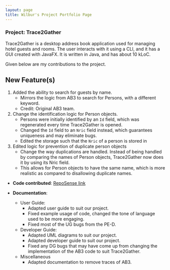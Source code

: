 ```yaml
---
layout: page
title: Wilbur's Project Portfolio Page
---
```


### Project: Trace2Gather

Trace2Gather is a desktop address book application used for managing hotel guests and rooms. The user interacts with it using a CLI, and it has a GUI created with JavaFX. It is written in Java, and has about 10 kLoC.

Given below are my contributions to the project.

## New Feature(s)
1. Added the ability to search for guests by name.
    * Mirrors the logic from AB3 to search for Persons, with a different keyword.
    * Credit: Original AB3 team.
2. Change the identification logic for Person objects.
   * Persons were initially identified by an `Id` field, which was regenerated every time Trace2Gather is opened.
   * Changed the `Id` field to an `Nric` field instead, which guarantees uniqueness and may eliminate bugs.
   * Edited the storage such that the `Nric` of a person is stored in 
3. Edited logic for prevention of duplicate person objects
   * Change the way duplications are handled. Instead of being handled by comparing the names of Person objects, Trace2Gather now does it by using its Nric field.
   * This allows for Person objects to have the same name, which is more realistic as compared to disallowing duplicate names.

* **Code contributed**:
  [RepoSense link](https://nus-cs2103-ay2122s1.github.io/tp-dashboard/?search=wilburrito&sort=groupTitle&sortWithin=title&since=2021-09-17&timeframe=commit&mergegroup=&groupSelect=groupByAuthors&breakdown=false&tabOpen=true&tabAuthor=wilburrito&tabRepo=AY2122S1-CS2103T-T13-3%2Ftp%5Bmaster%5D&authorshipIsMergeGroup=false&authorshipFileTypes=docs~functional-code~test-code&authorshipIsBinaryFileTypeChecked=false&tabType=authorship)

* **Documentation**:
    * User Guide:
        * Adapted user guide to suit our project.
        * Fixed example usage of code, changed the tone of language used to be more engaging.
        * Fixed most of the UG bugs from the PE-D.
    * Developer Guide:
        * Adapted UML diagrams to suit our project.
        * Adapted developer guide to suit our project.
        * Fixed any DG bugs that may have come up from changing the implementation of the AB3 code to suit Trace2Gather.
    * Miscellaneous
        * Adapted documentation to remove traces of AB3.
